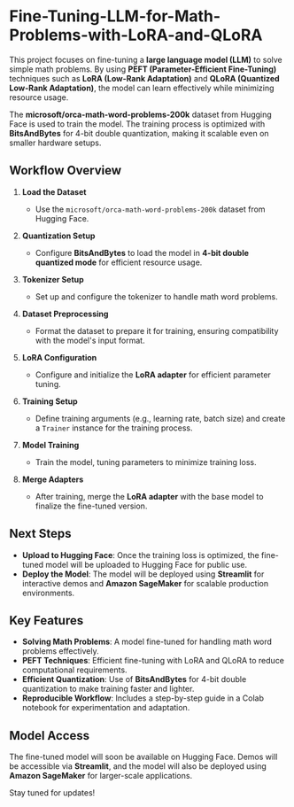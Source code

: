# Fine-Tuning-LLM-for-Math-Problems-with-LoRA-and-QLoRA

This project focuses on fine-tuning a **large language model (LLM)** to solve simple math problems. By using **PEFT (Parameter-Efficient Fine-Tuning)** techniques such as **LoRA (Low-Rank Adaptation)** and **QLoRA (Quantized Low-Rank Adaptation)**, the model can learn effectively while minimizing resource usage.

The **microsoft/orca-math-word-problems-200k** dataset from Hugging Face is used to train the model. The training process is optimized with **BitsAndBytes** for 4-bit double quantization, making it scalable even on smaller hardware setups.

## Workflow Overview  
1. **Load the Dataset**  
   - Use the `microsoft/orca-math-word-problems-200k` dataset from Hugging Face.  

2. **Quantization Setup**  
   - Configure **BitsAndBytes** to load the model in **4-bit double quantized mode** for efficient resource usage.  

3. **Tokenizer Setup**  
   - Set up and configure the tokenizer to handle math word problems.  

4. **Dataset Preprocessing**  
   - Format the dataset to prepare it for training, ensuring compatibility with the model's input format.  

5. **LoRA Configuration**  
   - Configure and initialize the **LoRA adapter** for efficient parameter tuning.  

6. **Training Setup**  
   - Define training arguments (e.g., learning rate, batch size) and create a `Trainer` instance for the training process.  

7. **Model Training**  
   - Train the model, tuning parameters to minimize training loss.  

8. **Merge Adapters**  
   - After training, merge the **LoRA adapter** with the base model to finalize the fine-tuned version.  

## Next Steps  
- **Upload to Hugging Face**: Once the training loss is optimized, the fine-tuned model will be uploaded to Hugging Face for public use.  
- **Deploy the Model**: The model will be deployed using **Streamlit** for interactive demos and **Amazon SageMaker** for scalable production environments.  

## Key Features  
- **Solving Math Problems**: A model fine-tuned for handling math word problems effectively.  
- **PEFT Techniques**: Efficient fine-tuning with LoRA and QLoRA to reduce computational requirements.  
- **Efficient Quantization**: Use of **BitsAndBytes** for 4-bit double quantization to make training faster and lighter.  
- **Reproducible Workflow**: Includes a step-by-step guide in a Colab notebook for experimentation and adaptation.  

## Model Access  
The fine-tuned model will soon be available on Hugging Face. Demos will be accessible via **Streamlit**, and the model will also be deployed using **Amazon SageMaker** for larger-scale applications.  

Stay tuned for updates!
